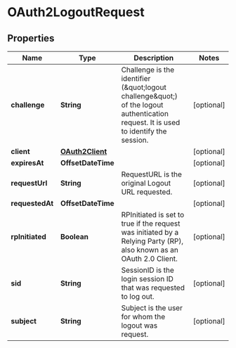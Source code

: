 

# OAuth2LogoutRequest


## Properties

| Name | Type | Description | Notes |
|------------ | ------------- | ------------- | -------------|
|**challenge** | **String** | Challenge is the identifier (\&quot;logout challenge\&quot;) of the logout authentication request. It is used to identify the session. |  [optional] |
|**client** | [**OAuth2Client**](OAuth2Client.md) |  |  [optional] |
|**expiresAt** | **OffsetDateTime** |  |  [optional] |
|**requestUrl** | **String** | RequestURL is the original Logout URL requested. |  [optional] |
|**requestedAt** | **OffsetDateTime** |  |  [optional] |
|**rpInitiated** | **Boolean** | RPInitiated is set to true if the request was initiated by a Relying Party (RP), also known as an OAuth 2.0 Client. |  [optional] |
|**sid** | **String** | SessionID is the login session ID that was requested to log out. |  [optional] |
|**subject** | **String** | Subject is the user for whom the logout was request. |  [optional] |



